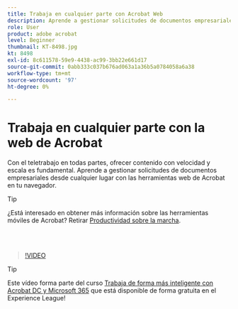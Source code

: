 ```yaml
---
title: Trabaja en cualquier parte con Acrobat Web
description: Aprende a gestionar solicitudes de documentos empresariales desde cualquier lugar con las herramientas web de Acrobat en tu navegador
role: User
product: adobe acrobat
level: Beginner
thumbnail: KT-8498.jpg
kt: 8498
exl-id: 8c611578-59e9-4438-ac99-3bb22e661d17
source-git-commit: 0abb333c037b676ad063a1a36b5a0784058a6a38
workflow-type: tm+mt
source-wordcount: '97'
ht-degree: 0%

---
```


# Trabaja en cualquier parte con la web de Acrobat

Con el teletrabajo en todas partes, ofrecer contenido con velocidad y escala es fundamental. Aprende a gestionar solicitudes de documentos empresariales desde cualquier lugar con las herramientas web de Acrobat en tu navegador.

>[!TIP]
>
>¿Está interesado en obtener más información sobre las herramientas móviles de Acrobat? Retirar [Productividad sobre la marcha](productivity.md).

<br> 

>[!VIDEO](https://video.tv.adobe.com/v/337436?hidetitle=true)

>[!TIP]
>
>Este vídeo forma parte del curso [Trabaja de forma más inteligente con Acrobat DC y Microsoft 365](https://experienceleague.adobe.com/?recommended=Acrobat-U-1-2021.microsoft365) que está disponible de forma gratuita en el Experience League!
